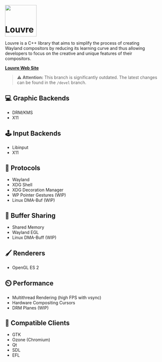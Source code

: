 
<img style="position:relative;margin:0px;padding:0;top:40px" src="https://i.imgur.com/cCT9KwN.png" width="104"/>
<h1 style="margin-top:0px;padding-top:0px">Louvre</h1>

Louvre is a C++ library that aims to simplify the process of creating Wayland compositors by reducing its learning curve and thus allowing developers to focus on the creative and unique features of their compositors.

[**Louvre Web Site**](https://cuarzosoftware.github.io/Louvre/index.html)

>:warning: **Attention:** This branch is significantly outdated. The latest changes can be found in the `/devel` branch.

## 💻 Graphic Backends

* DRM/KMS
* X11

## 🕹️ Input Backends

* Libinput
* X11

## 🧩 Protocols

* Wayland
* XDG Shell
* XDG Decoration Manager
* WP Pointer Gestures (WIP)
* Linux DMA-Buf (WIP)

## 💬 Buffer Sharing

* Shared Memory
* Wayland EGL
* Linux DMA-Buff (WIP)

## 🖌️ Renderers

* OpenGL ES 2

## ⏲️ Performance

* Multithread Rendering (high FPS with vsync)
* Hardware Compositing Cursors
* DRM Planes (WIP)

## 👴 Compatible Clients

* GTK
* Ozone (Chromium)
* Qt
* SDL
* EFL
